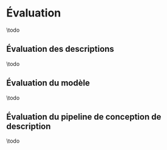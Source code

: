 # Évaluation

\todo

## Évaluation des descriptions

\todo

## Évaluation du modèle

\todo

## Évaluation du pipeline de conception de description

\todo